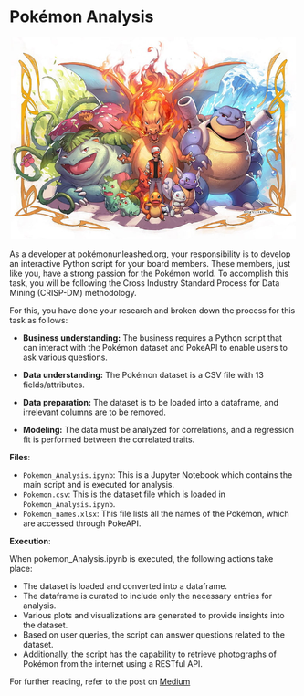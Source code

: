 
# Pokémon Analysis

<center>
    <img src="./preview.jpg" alt="Preview" width="500"/>
</center>

As a developer at pokémonunleashed.org, your responsibility is to develop an interactive Python script for your board members. These members, just like you, have a strong passion for the Pokémon world. To accomplish this task, you will be following the Cross Industry Standard Process for Data Mining (CRISP-DM) methodology. 

For this, you have done your research and broken down the process for this task as follows:

- **Business understanding:** 
  The business requires a Python script that can interact with the Pokémon dataset and PokeAPI to enable users to ask various questions.

- **Data understanding:**
  The Pokémon dataset is a CSV file with 13 fields/attributes.

- **Data preparation:**
  The dataset is to be loaded into a dataframe, and irrelevant columns are to be removed.

- **Modeling:**
  The data must be analyzed for correlations, and a regression fit is performed between the correlated traits.

**Files**:

- `Pokemon_Analysis.ipynb`: This is a Jupyter Notebook which contains the main script and is executed for analysis.
- `Pokemon.csv`: This is the dataset file which is loaded in `Pokemon_Analysis.ipynb`.
- `Pokemon_names.xlsx`: This file lists all the names of the Pokémon, which are accessed through PokeAPI.

**Execution**:

When pokemon_Analysis.ipynb is executed, the following actions take place:

- The dataset is loaded and converted into a dataframe.
- The dataframe is curated to include only the necessary entries for analysis.
- Various plots and visualizations are generated to provide insights into the dataset.
- Based on user queries, the script can answer questions related to the dataset.
- Additionally, the script has the capability to retrieve photographs of Pokémon from the internet using a RESTful API.

For further reading, refer to the post on [Medium](https://medium.com/@syedghazisarwat/a-simple-analysis-of-pok%C3%A9mon-exploring-the-pok%C3%A9mon-world-with-python-b60bae7ca8e5)

